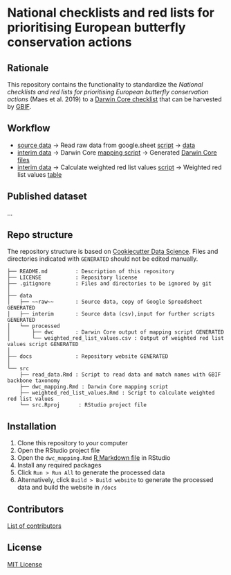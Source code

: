 # National checklists and red lists for prioritising European butterfly conservation actions

## Rationale

This repository contains the functionality to standardize the _National checklists and red lists for prioritising European butterfly conservation actions_ (Maes et al. 2019) to a [Darwin Core checklist](https://www.gbif.org/dataset-classes) that can be harvested by [GBIF](http://www.gbif.org).

## Workflow

* [source data](data/raw) → Read raw data from google.sheet [script](src/dwc_mapping.Rmd) → [data](data/interim)
* [interim data](data/interim) → Darwin Core [mapping script](src/dwc_mapping.Rmd) → Generated [Darwin Core files](data/processed/dwc)
* [interim data](data/interim) → Calculate weighted red list values [script](weighted_red_list_values.Rmd) → Weighted red list values [table](data/processed/weighted_red_list_values.csv)

## Published dataset

...

## Repo structure

The repository structure is based on [Cookiecutter Data Science](http://drivendata.github.io/cookiecutter-data-science/). Files and directories indicated with `GENERATED` should not be edited manually.

```
├── README.md         : Description of this repository
├── LICENSE           : Repository license
├── .gitignore        : Files and directories to be ignored by git
│
├── data
│   ├── ~~raw~~       : Source data, copy of Google Spreadsheet GENERATED
│   ├── interim       : Source data (csv),input for further scripts GENERATED
│   └── processed
│       ├── dwc       : Darwin Core output of mapping script GENERATED
│       └── weighted_red_list_values.csv : Output of weighted red list values script GENERATED
│
├── docs              : Repository website GENERATED
│
└── src
    ├── read_data.Rmd : Script to read data and match names with GBIF backbone taxonomy
    ├── dwc_mapping.Rmd : Darwin Core mapping script
    ├── weighted_red_list_values.Rmd : Script to calculate weighted red list values
    └── src.Rproj      : RStudio project file
```

## Installation

1. Clone this repository to your computer
2. Open the RStudio project file
3. Open the `dwc_mapping.Rmd` [R Markdown file](https://rmarkdown.rstudio.com/) in RStudio
4. Install any required packages
5. Click `Run > Run All` to generate the processed data
6. Alternatively, click `Build > Build website` to generate the processed data and build the website in `/docs`

## Contributors

[List of contributors](https://github.com/inbo/red-lists-european-butterflies-checklist/contributors)

## License

[MIT License](https://github.com/inbo/red-lists-european-butterflies-checklist/blob/master/LICENSE)
